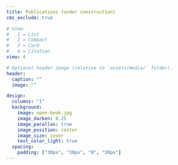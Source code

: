 ```yaml
---
title: Publications (under construction)
cms_exclude: true

# View.
#   1 = List
#   2 = Compact
#   3 = Card
#   4 = Citation
view: 4

# Optional header image (relative to `assets/media/` folder).
header:
  caption: ""
  image: ""

design:
  columns: "1"  
  background:
    image: open-book.jpg
    image_darken: 0.25
    image_parallax: true
    image_position: center
    image_size: cover
    text_color_light: true
  spacing:
    padding: ["30px", "30px", "0", "30px"]
---
```

